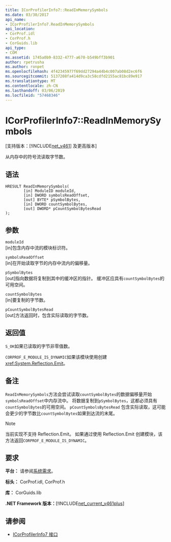 ```yaml
---
title: ICorProfilerInfo7::ReadInMemorySymbols
ms.date: 03/30/2017
api_name:
- ICorProfilerInfo7.ReadInMemorySymbols
api_location:
- CorProf.idl
- CorProf.h
- CorGuids.lib
api_type:
- COM
ms.assetid: 1745a0b9-8332-4777-a670-b549bff3b901
author: rpetrusha
ms.author: ronpet
ms.openlocfilehash: 4f42345977f69dd27294a44b4c007ab08d2ec6f6
ms.sourcegitcommit: 5137208fa414d9ca3c58cdfd2155ac81bc89e917
ms.translationtype: MT
ms.contentlocale: zh-CN
ms.lasthandoff: 03/06/2019
ms.locfileid: "57468346"
---
```

# <a name="icorprofilerinfo7readinmemorysymbols"></a>ICorProfilerInfo7::ReadInMemorySymbols
[支持版本：[!INCLUDE[net_v461](../../../../includes/net-v461-md.md)] 及更高版本]  
  
 从内存中的符号流读取字节数。  
  
## <a name="syntax"></a>语法  
  
```  
HRESULT ReadInMemorySymbols(  
        [in] ModuleID moduleId,  
        [in] DWORD symbolsReadOffset,  
        [out] BYTE* pSymbolBytes,  
        [in] DWORD countSymbolBytes,  
        [out] DWORD* pCountSymbolBytesRead  
);  
```  
  
## <a name="parameters"></a>参数  
 `moduleId`  
 [in]包含内存中流的模块标识符。  
  
 `symbolsReadOffset`  
 [in]在开始读取字节的内存中流内的偏移量。  
  
 `pSymbolBytes`  
 [out]指向数据将复制到其中的缓冲区的指针。 缓冲区应具有`countSymbolBytes`的可用空间。  
  
 `countSymbolBytes`  
 [in]要复制的字节数。  
  
 `pCountSymbolBytesRead`  
 [out]方法返回时，包含实际读取的字节数。  
  
## <a name="return-value"></a>返回值  
 `S_OK`如果已读取的字节非零值数。  
  
 `CORPROF_E_MODULE_IS_DYNAMIC`如果该模块使用创建<xref:System.Reflection.Emit>。  
  
## <a name="remarks"></a>备注  
 `ReadInMemorySymbols`方法会尝试读取`countSymbolBytes`的数据偏移量开始`symbolsReadOffset`中内存流中。 将数据复制到`pSymbolBytes`，这都必须具有`countSymbolBytes`的可用空间。     `pCountSymbolsBytesRead` 包含实际读取，这可能会更少的字节数比`countSymbolBytes`如果到达流的末尾。  
  
> [!NOTE]
>  当前实现不支持 Reflection.Emit。 如果通过使用 Reflection.Emit 创建模块，该方法返回`CORPROF_E_MODULE_IS_DYNAMIC`。  
  
## <a name="requirements"></a>要求  
 **平台：** 请参阅[系统需求](../../../../docs/framework/get-started/system-requirements.md)。  
  
 **标头：** CorProf.idl, CorProf.h  
  
 **库：** CorGuids.lib  
  
 **.NET Framework 版本：**[!INCLUDE[net_current_v461plus](../../../../includes/net-current-v461plus-md.md)]  
  
## <a name="see-also"></a>请参阅
- [ICorProfilerInfo7 接口](../../../../docs/framework/unmanaged-api/profiling/icorprofilerinfo7-interface.md)
